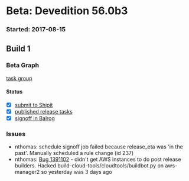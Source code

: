 # Beta: Devedition 56.0b3

### Started: 2017-08-15

## Build 1

### Beta Graph
[task group](https://tools.taskcluster.net/push-inspector/#/PLbMYkzhQD67U-3kLC0aHQ)


#### Status
- [x] [submit to Shipit](https://wiki.mozilla.org/Release:Release_Automation_on_Mercurial:Starting_a_Release#Submit_to_Ship_It)
- [x] [published release tasks](../how-tos/relpro.md#4-publish-release)
- [x] [signoff in Balrog](../how-tos/relpro.md#3-signoffs)

### Issues
- nthomas: schedule signoff job failed because release_eta was 'in the past'. Manually scheduled a rule change (id 237)
- nthomas: [Bug 1391102](https://bugzil.la/1391102) - didn't get AWS instances to do post release builders. Hacked build-cloud-tools/cloudtools/buildbot.py on aws-manager2 so yesterday was 3 days ago


